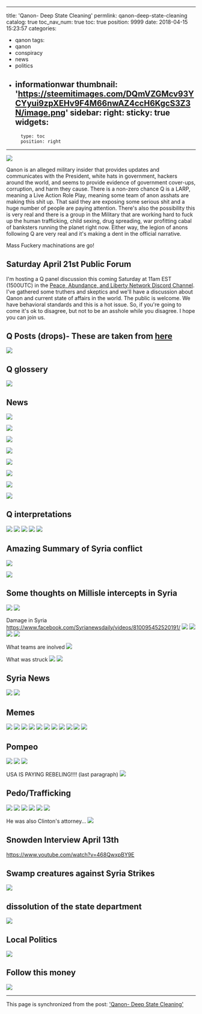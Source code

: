 
---
title: 'Qanon- Deep State Cleaning'
permlink: qanon-deep-state-cleaning
catalog: true
toc_nav_num: true
toc: true
position: 9999
date: 2018-04-15 15:23:57
categories:
- qanon
tags:
- qanon
- conspiracy
- news
- politics
- informationwar
thumbnail: 'https://steemitimages.com/DQmVZGMcv93YCYyui9zpXEHv9F4M66nwAZ4ccH6KgcS3Z3N/image.png'
sidebar:
    right:
        sticky: true
widgets:
    -
        type: toc
        position: right
---


![](https://steemitimages.com/DQmVZGMcv93YCYyui9zpXEHv9F4M66nwAZ4ccH6KgcS3Z3N/image.png)

Qanon is an alleged military insider that provides updates and communicates with the President, white hats in government, hackers around the world, and seems to provide evidence of government cover-ups, corruption, and harm they cause.  There is a non-zero chance Q is a LARP, meaning a Live Action Role Play, meaning some team of anon asshats are making this shit up.  That said they are exposing some serious shit and a huge number of people are paying attention.  There's also the possibility this is very real and there is a group in the Military that are working hard to fuck up the human trafficking, child sexing, drug spreading, war profitting cabal of banksters running the planet right now.  Either way, the legion of anons following Q are very real and it's making a dent in the official narrative.

Mass Fuckery machinations are go!

## Saturday April 21st Public Forum
I'm hosting a Q panel discussion this coming Saturday at 11am EST (1500UTC) in the [Peace, Abundance, and Liberty Network Discord Channel](minnowpond.org).  I've gathered some truthers and skeptics and we'll have a discussion about Qanon and current state of affairs in the world.  The public is welcome.  We have behavioral standards and this is a hot issue.  So, if you're going to come it's ok to disagree, but not to be an asshole while you disagree.  I hope you can join us.

## Q Posts (drops)-  These are taken from [here](https://qanonposts.com/)
![](https://steemitimages.com/DQmNkSstP2ANNdyVNHU7qH6CTtxbTc43HqKwgJXPvMye2Ah/image.png)

## Q glossery
![](https://steemitimages.com/DQmZpLFunQC9ZAraMABuUzQzUgmKhrPbF9YpfxqrZDB3cvi/image.png)

## News 
![](https://steemitimages.com/DQmZRVE6Ph86Awef3aPb3d8faGZNQNXNV2K5xRmtbaPzD4h/image.png)

![](https://steemitimages.com/DQmUF2NcQzLZwwF75MjcwLsZisqfwan1pQyPurhYpU3NQU9/image.png)

![](https://steemitimages.com/DQmXwnUi3XF1xcozP8beGn9UVvhug1DASxFoYydLLvmo79i/image.png)

![](https://steemitimages.com/DQmYinbHH2kv7mhbPkj8jsFRrZJnVBArPtZx8ZembQMtANB/image.png)

![](https://steemitimages.com/DQmW7Y7WdUceURYXYXFS2k84cRSGjLAaJRhFA9Cm32hPm9m/image.png)

![](https://steemitimages.com/DQmQ4DK76Wu6As443rHAuTkmpSNE78XZ4gtbdNvSSCRAyKN/image.png)

![](https://steemitimages.com/DQmdoZwYmgnarNgsJ8bRjqxGB2KHGrR2RwUy5gRd55uZkv7/image.png)

![](https://steemitimages.com/DQmRf1LYmMNNhwAfGWj5dCSfGntiTP5fVbEy7r4VmQxEvDa/image.png)

## Q interpretations
![](https://steemitimages.com/DQmXdMVevVovoEbqe5SrkVyoBvgLrLs5ySQAM4AHB6q4CF9/image.png)
![](https://steemitimages.com/DQmdaSVo9AkFoNebXVRAxdfCkBmqfLT8ydiFN4A7K7TsuKC/image.png)
![](https://steemitimages.com/DQmRjev4n7AtYVdhJj8d5ZCz3TPpq8MXwDvkvqiivr1TJq2/image.png)
![](https://steemitimages.com/DQmWZaGH1PPX9ka1vEXNRFkURsGM76oFN138rFu1Q7KD7CH/image.png)
![](https://steemitimages.com/DQmSDWhfvionAKxbditJdRMKw3qpQZgsLvxzesrfTYARm4M/image.png)

## Amazing Summary of Syria conflict
![](https://steemitimages.com/DQmYnPdHEAcLjf6McpZKksTkwp8DXLnD3kHZy6sk3whWf41/image.png)

![](https://steemitimages.com/DQmQ7i5L8E5pRLfCzwy6JEeZA51tKc6LSzuaQ5Uv6mdFcBd/image.png)

## Some thoughts on Millisle intercepts in Syria
![](https://steemitimages.com/DQmWkGwyrtZu8DhQL87Z6CKyukyeRDCDAf4Fkb17rPFXs12/image.png)
![](https://steemitimages.com/DQmTBGHaAZRuRnUC7KrZkMxVGgCnuPjunE44HovpXg1GRVm/image.png)

Damage in Syria
https://www.facebook.com/Syrianewsdaily/videos/810095452520191/
![](https://steemitimages.com/DQmW1NBGoiYBiXyho1GPbSNnSudQzFJB48Bw1TmWegQM9Ce/image.png)
![](https://steemitimages.com/DQmZ5CA7ctnzPJjyxaAc8MvQeNY3RvERvFGaeC6AG6mrDVP/image.png)
![](https://steemitimages.com/DQmdn5yAAaEhf93rL37ecf7FkoRsNWg1Pa9VPi8EaEeoeCS/image.png)
![](https://steemitimages.com/DQmaQSFcNZAHQ1m643ebwFPpuNUAunf6GyER7zHpY6V5Qps/image.png)

What teams are inolved
![](https://steemitimages.com/DQmTkgNhQvN6yv77GpsCuRiJSz4t7kvZ3c4kQg9wH1CkMHP/image.png)

What was struck
![](https://steemitimages.com/DQmbCzo81zgWCpMeDFdFGAJo7TmUyWCB2LvNdCTBNabXkLY/image.png)
![](https://steemitimages.com/DQmZRPqUzgTM8readAfErBWyFrnPaeMpdxgppndF9SQrNu2/image.png)

## Syria News
![](https://steemitimages.com/DQmcR7SQHMWhWnfwwoGEfkcreAJaSedjFGxXi5W5wPQz6JJ/image.png)
![](https://steemitimages.com/DQmc2iHGLmRuMXJLM7v2cWVA9MMGqc73qTy2DaDUqbBaAt9/image.png)

## Memes
![](https://steemitimages.com/DQmTQVf3D6HRouejE6EpNAAqH3UeJVCk4PR7cyUebBh1kcS/image.png)
![](https://steemitimages.com/DQmTKhQzdqCnmhJvYfwsXD4UxVciWvnBip757UsnBJ3N3SS/image.png)
![](https://steemitimages.com/DQmcR5TNfx1Sx6FYJgHuyHR3Qb1YqcfC3sRXFFgcM7cCX6g/image.png)
![](https://steemitimages.com/DQmatAQrfJ9NhVRshRfEWmxdWR5SE5CkPtb2Mm5LLExWToK/image.png)
![](https://steemitimages.com/DQmVxp8UMXjRyC7m8um2EeraSw44oGst4kNqopCRd8M7jjr/image.png)
![](https://steemitimages.com/DQmSbN8SEg7J7Wk92Gfa5mihmnHY9W69UU1bhuNiVP3BKim/image.png)
![](https://steemitimages.com/DQmV4zaTq5cLkF84nimVo1CUC3gfRmnhyeNcPTugDSbEN7P/image.png)
![](https://steemitimages.com/DQmVxUydpuA7n6ps4gxaB4US3ZcgnhK3nDoAMGJDeqDHDTv/image.png)
![](https://steemitimages.com/DQmSdsGhAXidkJBTjgAZeYzZTt9DuHsaY8nPn8fMZBnfWDi/image.png)
![](https://steemitimages.com/DQmTZRvss1cmoMRJUaf2To7CvsusAdRdm4LS7cuUqdXMQGb/image.png)
![](https://steemitimages.com/DQmWmDMYkzisUweTjHVEKLq4gmEw6tQaA61WQkJwnKAGmnY/image.png)


## Pompeo
![](https://steemitimages.com/DQmeu64JWg8bMxvx3p5JJjxX6a77kzGJiipS3PZ6xfTMMoC/image.png)
![](https://steemitimages.com/DQmP1keQfmtDtzq3pMGiDzUwGCWBdaruYELK4j5NnDJi7xP/image.png)
![](https://steemitimages.com/DQmU7hyn81D1oCgTQxq59jD62s8GqfVzcGU5hCD3v4W8Lq2/image.png)

USA IS PAYING REBELING!!!!  (last paragraph)
![](https://steemitimages.com/DQmaqeSYh5FZyYwy67hzXwQLJEsgUfQtN93i1799ncpuCou/image.png)

## Pedo/Trafficking
![](https://steemitimages.com/DQmPkhrKyTqDGmobdChJxDgGDpP8NqJ6ntmT4DJ3ZfdjgJ9/image.png)
![](https://steemitimages.com/DQmVUmyFbpH69Uuww2Bx2afdu6qrFx4EZ7epFHr7y3toPWM/image.png)
![](https://steemitimages.com/DQmUCgwzK5Bzq8pPct6tABuGjQH8VPxGHPuHEi9drsKGzZ1/image.png)
![](https://steemitimages.com/DQmb73JKr6D79DiKeH7REsUFQhkmdfKQYnaDLrZFCK1LD4s/image.png)
![](https://steemitimages.com/DQmQE5gpCeAyYrSxDXSPpXFooePRHWVRhDkhPn4THyTBDJQ/image.png)
![](https://steemitimages.com/DQmQsQUfnBmUiLm1RuTuAaTNTkxc9mDbi8BR79EDJM3VbwM/image.png)

He was also Clinton's attorney...
![](https://steemitimages.com/DQmYjdYa3MeyVxKDJWfu9JMvxAwMLvQVhaEjJYRLweyAZAm/image.png)

## Snowden Interview April 13th
https://www.youtube.com/watch?v=468QwxpBY9E

## Swamp creatures against Syria Strikes
![](https://steemitimages.com/DQmc2iHGLmRuMXJLM7v2cWVA9MMGqc73qTy2DaDUqbBaAt9/image.png)

## dissolution of the state department
![](https://steemitimages.com/DQmfCHDjQxTjuh9oSmjsJ9HX14W8vUGY8NdVREV3DBmmQPk/image.png)

## Local Politics
![](https://steemitimages.com/DQmQitYfrR1fhViTXBgXpQzEEaXU8vwQcbAUMwDHu2mrC6c/image.png)

## Follow this money
![](https://steemitimages.com/DQmWv8XqxhSJAkZdKarmvjiiAKycEu8nMJFEQdRf42YNZYC/image.png)

- - -

This page is synchronized from the post: ['Qanon- Deep State Cleaning'](https://steemit.com/@aggroed/qanon-deep-state-cleaning)
